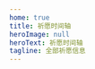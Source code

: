 ```yaml
---
home: true
title: 祈愿时间轴
heroImage: null
heroText: 祈愿时间轴
tagline: 全部祈愿信息
---
```



<GenshinTimeline />
